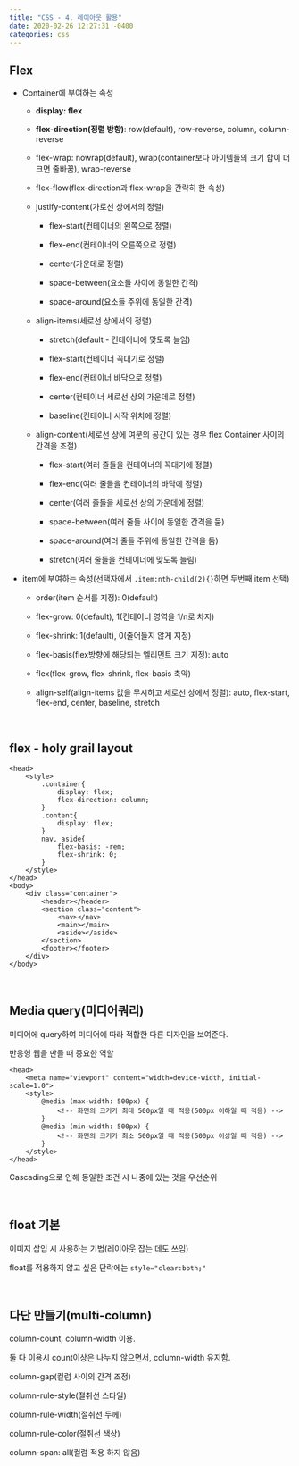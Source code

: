 ```yaml
---
title: "CSS - 4. 레이아웃 활용"
date: 2020-02-26 12:27:31 -0400
categories: css
---
```


## Flex

- Container에 부여하는 속성
    
  - **display: flex**

  - **flex-direction(정렬 방향)**: row(default), row-reverse, column, column-reverse

  - flex-wrap: nowrap(default), wrap(container보다 아이템들의 크기 합이 더 크면 줄바꿈), wrap-reverse

  - flex-flow(flex-direction과 flex-wrap을 간략히 한 속성)

  - justify-content(가로선 상에서의 정렬) 
    
    - flex-start(컨테이너의 왼쪽으로 정렬) 
    
    - flex-end(컨테이너의 오른쪽으로 정렬)
    
    - center(가운데로 정렬)
    
    - space-between(요소들 사이에 동일한 간격)
    
    - space-around(요소들 주위에 동일한 간격)

  - align-items(세로선 상에서의 정렬)
  
    - stretch(default - 컨테이너에 맞도록 늘임)
  
    - flex-start(컨테이너 꼭대기로 정렬)
  
    - flex-end(컨테이너 바닥으로 정렬)

    - center(컨테이너 세로선 상의 가운데로 정렬)
  
    - baseline(컨테이너 시작 위치에 정렬)

  - align-content(세로선 상에 여분의 공간이 있는 경우 flex Container 사이의 간격을 조절)
    - flex-start(여러 줄들을 컨테이너의 꼭대기에 정렬)
  
    - flex-end(여러 줄들을 컨테이너의 바닥에 정렬)
  
    - center(여러 줄들을 세로선 상의 가운데에 정렬)
  
    - space-between(여러 줄들 사이에 동일한 간격을 둠)
  
    - space-around(여러 줄들 주위에 동일한 간격을 둠)

    - stretch(여러 줄들을 컨테이너에 맞도록 늘림)

- item에 부여하는 속성(선택자에서 `.item:nth-child(2){}`하면 두번째 item 선택)

    - order(item 순서를 지정): 0(default)

    - flex-grow: 0(default), 1(컨테이너 영역을 1/n로 차지)

    - flex-shrink: 1(default), 0(줄어들지 않게 지정)

    - flex-basis(flex방향에 해당되는 엘리먼트 크기 지정): auto

    - flex(flex-grow, flex-shrink, flex-basis 축약)

    - align-self(align-items 값을 무시하고 세로선 상에서 정렬): auto, flex-start, flex-end, center, baseline, stretch

<br/>

## flex - holy grail layout

```
<head>
    <style>
        .container{
            display: flex;
            flex-direction: column;
        }
        .content{
            display: flex;
        }
        nav, aside{
            flex-basis: -rem;
            flex-shrink: 0;
        }
    </style>
</head>
<body>
    <div class="container">
        <header></header>
        <section class="content">
            <nav></nav>
            <main></main>
            <aside></aside>
        </section>
        <footer></footer>
    </div>
</body>
```

<br/>

## Media query(미디어쿼리)

미디어에 query하여 미디어에 따라 적합한 다른 디자인을 보여준다.

반응형 웹을 만들 때 중요한 역할

```
<head>
    <meta name="viewport" content="width=device-width, initial-scale=1.0">
    <style>
        @media (max-width: 500px) {
            <!-- 화면의 크기가 최대 500px일 때 적용(500px 이하일 때 적용) -->
        }
        @media (min-width: 500px) {
            <!-- 화면의 크기가 최소 500px일 때 적용(500px 이상일 때 적용) -->
        }
    </style>
</head>
```
Cascading으로 인해 동일한 조건 시 나중에 있는 것을 우선순위

<br/>

## float 기본

이미지 삽입 시 사용하는 기법(레이아웃 잡는 데도 쓰임)

float를 적용하지 않고 싶은 단락에는 `style="clear:both;"`

<br/>

## 다단 만들기(multi-column)

column-count, column-width 이용. 

둘 다 이용시 count이상은 나누지 않으면서, column-width 유지함.

column-gap(컬럼 사이의 간격 조정)

column-rule-style(절취선 스타일)

column-rule-width(절취선 두께)

column-rule-color(절취선 색상)

column-span: all(컬럼 적용 하지 않음)
